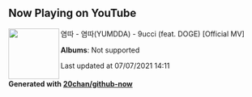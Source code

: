 ## Now Playing on YouTube

[<img align="left" width="100" src="https://yt3.ggpht.com/ytc/AKedOLQu55mhNGbgy2h2veknVCwOceYcfUlmuyRBpooncg=s88-c-k-c0x00ffffff-no-rj-mo">](https://www.youtube.com/channel/UChg_sGDFk1qZf5N97GC8s6w)

염따 - 염따(YUMDDA) - 9ucci (feat. DOGE) [Official MV]

**Albums**: Not supported

Last updated at 07/07/2021 14:11

#### Generated with [20chan/github-now](https://github.com/20chan/github-now)

